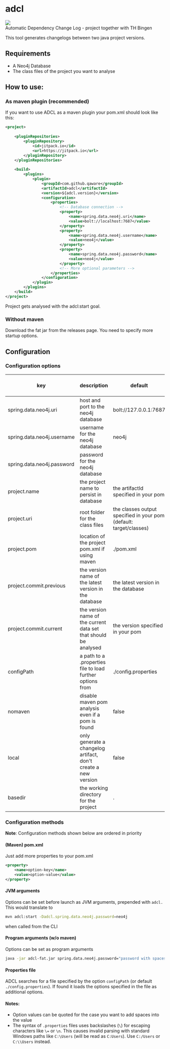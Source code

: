 adcl
====
[![](https://jitpack.io/v/qaware/adcl.svg)](https://jitpack.io/#qaware/adcl)  
Automatic Dependency Change Log - project together with TH Bingen

This tool generates changelogs between two java project versions.

## Requirements
- A Neo4j Database
- The class files of the project you want to analyse

## How to use:  
### As maven plugin (recommended)
If you want to use ADCL as a maven plugin your pom.xml should look like this:
```xml
<project>
    
    <pluginRepositories>
        <pluginRepository>
            <id>jitpack.io</id>
            <url>https://jitpack.io</url>
        </pluginRepository>
    </pluginRepositories>
    
    <build>
        <plugins>
            <plugin>
                <groupId>com.github.qaware</groupId>
	            <artifactId>adcl</artifactId>
	            <version>${adcl.version}</version>
                <configuration>
                    <properties>
                        <!-- Database connection --> 
                        <property>
                            <name>spring.data.neo4j.uri</name>
                            <value>bolt://localhost:7687</value>
                        </property>
                        <property>
                            <name>spring.data.neo4j.username</name>
                            <value>neo4j</value>
                        </property>
                        <property>
                            <name>spring.data.neo4j.password</name>
                            <value>neo4j</value>
                        </property>
                        <!-- More optional parameters -->
                    </properties>
                </configuration>
            </plugin>
        </plugins>
    </build>
</project>
```
Project gets analysed with the adcl:start goal.
### Without maven
Download the fat jar from the releases page. You need to specify more startup options.

## Configuration
### Configuration options
| key                        | description                                                      | default                                                            | required | required w/o maven | optional |
|----------------------------|------------------------------------------------------------------|--------------------------------------------------------------------|----------|--------------------|----------|
| spring.data.neo4j.uri      | host and port to the neo4j database                              | bolt://127.0.0.1:7687                                              |          |                    | X        |
| spring.data.neo4j.username | username for the neo4j database                                  | neo4j                                                              |          |                    | X        |
| spring.data.neo4j.password | password for the neo4j database                                  |                                                                    | X        |                    |          |
| project.name               | the project name to persist in database                          | the artifactId specified in your pom                               |          | X                  |          |
| project.uri                | root folder for the class files                                  | the classes output specified in your pom (default: target/classes) |          | X                  |          |
| project.pom                | location of the project pom.xml if using maven                   | ./pom.xml                                                          |          |                    | X        |
| project.commit.previous    | the version name of the latest version in the database           | the latest version in the database                                 |          |                    | X        |
| project.commit.current     | the version name of the current data set that should be analysed | the version specified in your pom                                  |          | X                  |          |
| configPath                 | a path to a .properties file to load further options from        | ./config.properties                                                |          |                    | X        |
| nomaven                    | disable maven pom analysis even if a pom is found                | false                                                              |          |                    | X        |
| local                      | only generate a changelog artifact, don't create a new version   | false                                                              |          |                    | X        |
| basedir                    | the working directory for the project                            | .                                                                  |          |                    | X        |
### Configuration methods
**Note**: Configuration methods shown below are ordered in priority
#### (Maven) pom.xml
Just add more properties to your pom.xml
```xml
<property>
    <name>option-key</name>
    <value>option-value</value>
</property>
```
#### JVM arguments
Options can be set before launch as JVM arguments, prepended with `adcl.`
This would translate to
```sh
mvn adcl:start -Dadcl.spring.data.neo4j.password=neo4j
```
when called from the CLI
#### Program arguments (w/o maven)
Options can be set as program arguments
```sh
java -jar adcl-fat.jar spring.data.neo4j.password="password with spaces"
```
#### Properties file
ADCL searches for a file specified by the option `configPath` (or default `./config.properties`). If found it loads the options specified in the file as additional options.

#### Notes:
- Option values can be quoted for the case you want to add spaces into the value
- The syntax of `.properties` files uses backslashes (`\`) for escaping characters like `\=` or `\n`. This causes invalid parsing with standard Windows paths like `C:\Users` (will be read as `C:Users`). Use `C:/Users` or `C:\\Users` instead.
